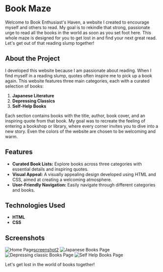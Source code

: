 # Book Maze

Welcome to Book Enthusiast's Haven, a website I created to encourage myself and others to read. My goal is to rekindle that strong, passionate urge to read all the books in the world as soon as you set foot here. This whole maze is designed for you to get lost in and find your next great read. Let's get out of that reading slump together!

## About the Project

I developed this website because I am passionate about reading. When I find myself in a reading slump, quotes often inspire me to pick up a book again. This website features three main categories, each with a curated selection of books:

1. **Japanese Literature**
2. **Depressing Classics**
3. **Self-Help Books**

Each section contains books with the title, author, book cover, and an inspiring quote from that book. My goal was to recreate the feeling of entering a bookshop or library, where every corner invites you to dive into a new story. Even the colors of the website are chosen to be welcoming and warm.

## Features

- **Curated Book Lists:** Explore books across three categories with essential details and inspiring quotes.
- **Visual Appeal:** A visually appealing design developed using HTML and CSS, aimed at creating a welcoming atmosphere.
- **User-Friendly Navigation:** Easily navigate through different categories and books.

## Technologies Used

- **HTML**
- **CSS**

## Screenshots

![Home Page](https://i.postimg.cc/Wp6KFS5d/447637905-341071225457230-7081254501533526992-n.png)[screenshot2](https://i.postimg.cc/rsJYBFD1/447604127-813502874044218-9008544102641236833-n.png)
![Japanese Books Page](https://i.postimg.cc/T1G4NW32/447577218-981522653346736-2421799962511770274-n.png)
![Depressing classic Books Page](https://i.postimg.cc/YS5VgPcW/441991920-428189123513106-4901813307745999487-n.png)
![Self Help Books Page](https://i.postimg.cc/52kD90np/447522657-470473658693563-2282123497450368564-n.png)

Let's get lost in the world of books together!
